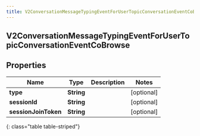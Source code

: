 ```yaml
---
title: V2ConversationMessageTypingEventForUserTopicConversationEventCoBrowse
---
```

## V2ConversationMessageTypingEventForUserTopicConversationEventCoBrowse

## Properties

|Name | Type | Description | Notes|
|------------ | ------------- | ------------- | -------------|
| **type** | **String** |  | [optional] |
| **sessionId** | **String** |  | [optional] |
| **sessionJoinToken** | **String** |  | [optional] |
{: class="table table-striped"}


